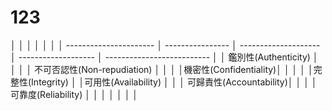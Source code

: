 
# 123
│                        │                  │                      │                     │                            │ 
│ ---------------------- │ ---------------- │ -------------------- │ ------------------- │ -------------------------- │
│ 鑑別性(Authenticity)    │                  │                      │                     │ 不可否認性(Non-repudiation) │
│                        │                  │機密性(Confidentiality)│                     │                            │
│                        │完整性(Integrity)  │                      │可用性(Availability) │                             │
│ 可歸責性(Accountability)│                  │                      │                     │   可靠度(Reliability)       │
│                        │                    │                      │                    │                             │
